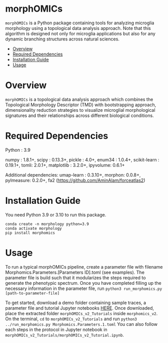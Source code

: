 # morphOMICs

`morphOMICs` is a Python package containing tools for analyzing microglia morphology using a topological data analysis approach. Note that this algorithm is designed not only for microglia applications but also for any dynamic branching structures across natural sciences.

- [Overview](#overview)
- [Required Dependencies](#required-dependencies)
- [Installation Guide](#installation-guide)
- [Usage](#usage)

# Overview
`morphOMICs` is a topological data analysis approach which combines the Topological Morphology Descriptor (TMD) with bootstrapping approach, dimensionality reduction strategies to visualize microglial morphological signatures and their relationships across different biological conditions.


# Required Dependencies
Python : 3.9

numpy : 1.8.1+, scipy : 0.13.3+, pickle : 4.0+, enum34 : 1.0.4+, scikit-learn : 0.19.1+, tomli: 2.0.1+, matplotlib : 3.2.0+, ipyvolume: 0.6.1+

Additional dependencies:
umap-learn : 0.3.10+, morphon: 0.0.8+, pylmeasure: 0.2.0+, fa2 (https://github.com/AminAlam/forceatlas2)

# Installation Guide

You need Python 3.9 or 3.10 to run this package.
```
conda create -n morphology python=3.9
conda activate morphology
pip install morphomics
```


# Usage
To run a typical morphOMICs pipeline, create a parameter file with filename Morphomics.Parameters.[Parameters ID].toml (see examples).
The parameter file is build such that it modularizes the steps required to generate the phenotypic spectrum.
Once you have completed filling up the necessary information in the parameter file, run 
`python3 run_morphomics.py [path-to-parameter-file]`

To get started, download a demo folder containing sample traces, a parameter file and tutorial Jupyter notebooks [HERE](https://drive.google.com/file/d/1sGE_8zHR5x-pp35lxRxgraz5f4cCb8YG/view?usp=drive_link).
Once downloaded, place the extracted folder `morphOMICs_v2_Tutorials` inside `morphomics_v2`.
On the terminal, `cd` to `morphOMICs_v2_Tutorials` and run
`python3 ../run_morphomics.py Morphomics.Parameters.1.toml`
You can also follow each steps in the protocol in Jupyter notebook in `morphOMICs_v2_Tutorials/morphOMICs_v2_Tutorial.ipynb`.
